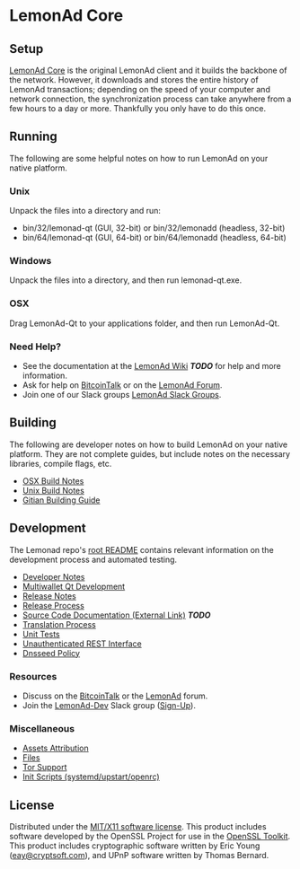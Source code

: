 LemonAd Core
=====================

Setup
---------------------
[LemonAd Core](http://lemonad.org/wallet) is the original LemonAd client and it builds the backbone of the network. However, it downloads and stores the entire history of LemonAd transactions; depending on the speed of your computer and network connection, the synchronization process can take anywhere from a few hours to a day or more. Thankfully you only have to do this once.

Running
---------------------
The following are some helpful notes on how to run LemonAd on your native platform.

### Unix

Unpack the files into a directory and run:

- bin/32/lemonad-qt (GUI, 32-bit) or bin/32/lemonadd (headless, 32-bit)
- bin/64/lemonad-qt (GUI, 64-bit) or bin/64/lemonadd (headless, 64-bit)

### Windows

Unpack the files into a directory, and then run lemonad-qt.exe.

### OSX

Drag LemonAd-Qt to your applications folder, and then run LemonAd-Qt.

### Need Help?

* See the documentation at the [LemonAd Wiki](https://en.bitcoin.it/wiki/Main_Page) ***TODO***
for help and more information.
* Ask for help on [BitcoinTalk](https://bitcointalk.org/index.php?topic=1262920.0) or on the [LemonAd Forum](http://forum.lemonad.org/).
* Join one of our Slack groups [LemonAd Slack Groups](https://lemonad.org/slack-logins/).

Building
---------------------
The following are developer notes on how to build LemonAd on your native platform. They are not complete guides, but include notes on the necessary libraries, compile flags, etc.

- [OSX Build Notes](build-osx.md)
- [Unix Build Notes](build-unix.md)
- [Gitian Building Guide](gitian-building.md)

Development
---------------------
The Lemonad repo's [root README](https://github.com/lemonad-project/lemonad/blob/master/README.md) contains relevant information on the development process and automated testing.

- [Developer Notes](developer-notes.md)
- [Multiwallet Qt Development](multiwallet-qt.md)
- [Release Notes](release-notes.md)
- [Release Process](release-process.md)
- [Source Code Documentation (External Link)](https://dev.visucore.com/bitcoin/doxygen/) ***TODO***
- [Translation Process](translation_process.md)
- [Unit Tests](unit-tests.md)
- [Unauthenticated REST Interface](REST-interface.md)
- [Dnsseed Policy](dnsseed-policy.md)

### Resources

* Discuss on the [BitcoinTalk](https://bitcointalk.org/index.php?topic=1262920.0) or the [LemonAd](http://forum.lemonad.org/) forum.
* Join the [LemonAd-Dev](https://lemonad-dev.slack.com/) Slack group ([Sign-Up](https://lemonad-dev.herokuapp.com/)).

### Miscellaneous
- [Assets Attribution](assets-attribution.md)
- [Files](files.md)
- [Tor Support](tor.md)
- [Init Scripts (systemd/upstart/openrc)](init.md)

License
---------------------
Distributed under the [MIT/X11 software license](http://www.opensource.org/licenses/mit-license.php).
This product includes software developed by the OpenSSL Project for use in the [OpenSSL Toolkit](https://www.openssl.org/). This product includes
cryptographic software written by Eric Young ([eay@cryptsoft.com](mailto:eay@cryptsoft.com)), and UPnP software written by Thomas Bernard.
